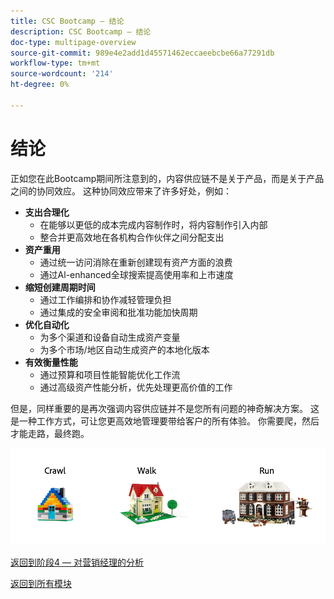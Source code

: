 ```yaml
---
title: CSC Bootcamp — 结论
description: CSC Bootcamp — 结论
doc-type: multipage-overview
source-git-commit: 989e4e2add1d45571462eccaeebcbe66a77291db
workflow-type: tm+mt
source-wordcount: '214'
ht-degree: 0%

---
```


# 结论

正如您在此Bootcamp期间所注意到的，内容供应链不是关于产品，而是关于产品之间的协同效应。 这种协同效应带来了许多好处，例如：

- **支出合理化**
   - 在能够以更低的成本完成内容制作时，将内容制作引入内部
   - 整合并更高效地在各机构合作伙伴之间分配支出
- **资产重用**
   - 通过统一访问消除在重新创建现有资产方面的浪费
   - 通过Al-enhanced全球搜索提高使用率和上市速度
- **缩短创建周期时间**
   - 通过工作编排和协作减轻管理负担
   - 通过集成的安全审阅和批准功能加快周期
- **优化自动化**
   - 为多个渠道和设备自动生成资产变量
   - 为多个市场/地区自动生成资产的本地化版本
- **有效衡量性能**
   - 通过预算和项目性能智能优化工作流
   - 通过高级资产性能分析，优先处理更高价值的工作

但是，同样重要的是再次强调内容供应链并不是您所有问题的神奇解决方案。 这是一种工作方式，可让您更高效地管理要带给客户的所有体验。 你需要爬，然后才能走路，最终跑。

![爬步行](./images/crawl-walk-run.png)


[返回到阶段4 — 对营销经理的分析](./phases/insights/marketing-manager.md)

[返回到所有模块](./overview.md)
